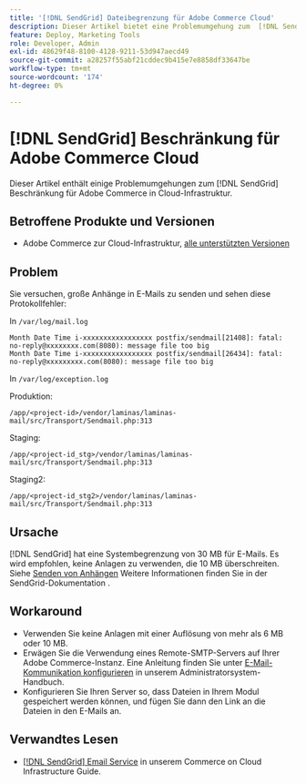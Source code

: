 ```yaml
---
title: '[!DNL SendGrid] Dateibegrenzung für Adobe Commerce Cloud'
description: Dieser Artikel bietet eine Problemumgehung zum  [!DNL SendGrid] Einschränkung für Adobe Commerce in der Cloud-Infrastruktur.
feature: Deploy, Marketing Tools
role: Developer, Admin
exl-id: 48629f48-8100-4128-9211-53d947aecd49
source-git-commit: a28257f55abf21cddec9b415e7e8858df33647be
workflow-type: tm+mt
source-wordcount: '174'
ht-degree: 0%

---
```


# [!DNL SendGrid] Beschränkung für Adobe Commerce Cloud

Dieser Artikel enthält einige Problemumgehungen zum [!DNL SendGrid] Beschränkung für Adobe Commerce in Cloud-Infrastruktur.

## Betroffene Produkte und Versionen

* Adobe Commerce zur Cloud-Infrastruktur, [alle unterstützten Versionen](https://magento.com/sites/default/files/magento-software-lifecycle-policy.pdf)


## Problem

Sie versuchen, große Anhänge in E-Mails zu senden und sehen diese Protokollfehler:

In `/var/log/mail.log`

```shell
Month Date Time i-xxxxxxxxxxxxxxxxx postfix/sendmail[21408]: fatal: no-reply@xxxxxxxx.com(8080): message file too big
Month Date Time i-xxxxxxxxxxxxxxxxx postfix/sendmail[26434]: fatal: no-reply@xxxxxxxxx.com(8080): message file too big
```

In `/var/log/exception.log`

Produktion:

`/app/<project-id>/vendor/laminas/laminas-mail/src/Transport/Sendmail.php:313`

Staging:

`/app/<project-id_stg>/vendor/laminas/laminas-mail/src/Transport/Sendmail.php:313`

Staging2:

`/app/<project-id_stg2>/vendor/laminas/laminas-mail/src/Transport/Sendmail.php:313`

## Ursache

[!DNL SendGrid] hat eine Systembegrenzung von 30 MB für E-Mails. Es wird empfohlen, keine Anlagen zu verwenden, die 10 MB überschreiten. Siehe [Senden von Anhängen](https://docs.sendgrid.com/ui/sending-email/attachments-with-digioh) Weitere Informationen finden Sie in der SendGrid-Dokumentation .

## Workaround

* Verwenden Sie keine Anlagen mit einer Auflösung von mehr als 6 MB oder 10 MB.
* Erwägen Sie die Verwendung eines Remote-SMTP-Servers auf Ihrer Adobe Commerce-Instanz. Eine Anleitung finden Sie unter [E-Mail-Kommunikation konfigurieren](https://experienceleague.adobe.com/docs/commerce-admin/systems/communications/email-communications.html) in unserem Administratorsystem-Handbuch.
* Konfigurieren Sie Ihren Server so, dass Dateien in Ihrem Modul gespeichert werden können, und fügen Sie dann den Link an die Dateien in den E-Mails an.

## Verwandtes Lesen

* [[!DNL SendGrid] Email Service](https://experienceleague.adobe.com/docs/commerce-cloud-service/user-guide/project/sendgrid.html) in unserem Commerce on Cloud Infrastructure Guide.
